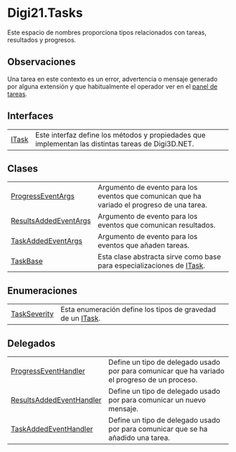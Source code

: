 # Digi21.Tasks

Este espacio de nombres proporciona tipos relacionados con tareas, resultados y progresos.

## Observaciones

Una tarea en este contexto es un error, advertencia o mensaje generado por alguna extensión y que habitualmente el operador ver en el [panel de tareas](../../../../../referencia/digi3d.net/paneles/tareas.md).

## Interfaces

|  |  |
| :--- | :--- |
| [ITask](itask/) | Este interfaz define los métodos y propiedades que implementan las distintas tareas de Digi3D.NET. |

## Clases

|  |  |
| :--- | :--- |
| [ProgressEventArgs](progresseventargs/) | Argumento de evento para los eventos que comunican que ha variado el progreso de una tarea. |
| [ResultsAddedEventArgs](resultsaddedeventargs/) | Argumento de evento para los eventos que comunican resultados. |
| [TaskAddedEventArgs](taskaddedeventargs/) | Argumento de evento para los eventos que añaden tareas. |
| [TaskBase](taskbase/) | Esta clase abstracta sirve como base para especializaciones de [ITask](itask/). |

## Enumeraciones

|  |  |
| :--- | :--- |
| [TaskSeverity](taskseverity.md) | Esta enumeración define los tipos de gravedad de un [ITask](itask/). |

## Delegados

|  |  |
| :--- | :--- |
| [ProgressEventHandler](progresseventhandler.md) | Define un tipo de delegado usado por para comunicar que ha variado el progreso de un proceso. |
| [ResultsAddedEventHandler](progresseventhandler.md) | Define un tipo de delegado usado por para comunicar un nuevo mensaje. |
| [TaskAddedEventHandler](taskaddedeventhandler.md) | Define un tipo de delegado usado por para comunicar que se ha añadido una tarea. |

